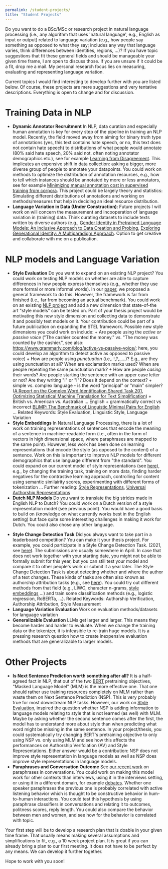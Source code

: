 ```yaml
---
permalink: /student-projects/
title: "Student Projects"
---
```


Do you want to do a BSc/MSc or research project in natural language processing (i.e., any algorithm that uses 'natural language', e.g., English as input or output) related to language variation (e.g., how people say something as opposed to what they say; includes any way that language varies, think differences between identities, regions, ...)? If you have topic suggestions that fit these general fields and should be manageable your given time frame, I am open to discuss those. If you are unsure if it could be a fit, drop me a mail. My personal research focus lies on measuring, evaluating and representing language variation. 

Current topics I would find interesting to develop further with you are listed below. Of course, these projects are mere suggestions and very tentative descriptions. Everything is open to change and for discussion.
 
# Training Data in NLP
* **Dynamic Annotator Recruitment** In NLP, data curation and especially human annotation is key for every step of the pipeline in training an NLP model. Recently, the field moved away from aiming for binary truth type of annotations (yes, this text contains hate speech, or no, this text does not contain hate speech) to distributions of what people would annotate (80% said hate speech, 20% said not, often noting annotator demographics etc.), see for example [Learning from Disagreement](https://milanlproc.github.io/publication/2021-learning_from_disagreement_survey/2021-learning_from_disagreement_survey.pdf). This implicates an expensive shift in data collection: asking a bigger, more diverse group of people to annotate your datapoints. You could work on methods to optimize the distribution of annotation resources, e.g., how to tell which instances should be annotated by more or less annotators, see for example [Minimizing manual annotation cost in supervised training from corpora](https://milanlproc.github.io/publication/2021-learning_from_disagreement_survey/2021-learning_from_disagreement_survey.pdf). This project could be largely theory and statistics: Simulating different distributions of annotations and working on methods/measures that help in deciding an ideal resource distribution.
* **Language Variation in Data (Under Construction)**: Future projects I will work on will concern the measurement and incooperation of language variation in (training) data. Think curating datasets to include texts written by diverse authors (e.g., [Gender Identity in Pretrained Language Models: An Inclusive Approach to Data Creation and Probing](https://aclanthology.org/2024.findings-emnlp.680/), [Exploring Generational Identity: A Multiparadigm Approach](http://t.www.na-businesspress.com/JBD/UrickMJ_Web12_3_.pdf). Option to get creative and collaborate with me on a publication.
 
# NLP models and Language Variation  
 * **Style Evaluation** Do you want to expand on an existing NLP project? You could work on testing NLP models on whether are able to capture differences in how people express themselves (e.g., whether they use more formal or more informal words). In our [paper](https://aclanthology.org/2021.emnlp-main.569/), we proposed a general framework to do this. However, the framework is far from finished (i.e., far from becoming an actual benchmark). You could work on an existing [NLP project](https://github.com/nlpsoc/STEL) and add a new dimension that state-of-the art "style models" can be tested on. Part of your thesis project would be motivating this new style dimension and collecting data to demonstrate it and possibly test models on it. Your contribution could be part of a future publication on expanding the STEL framework. Possible new style dimensions you could work on include: + Are people using the _active or passive voice_ ("The cashier counted the money." vs. "The money was counted by the cashier.", see also: https://www.grammarly.com/blog/active-vs-passive-voice/; here, you could develop an algorithm to detect active as opposed to passive voice) + How are people using _punctuation_ (i.e,. !,?,.,...)? E.g., are they using punctuation at all? When are exclamation marks used? When are people repeating the same punctuation mark? + How are people _casing_ their words? Are people starting the sentence with an upper case letter or not? Are they writing "i" or "I"? Does it depend on the context? + simple vs. complex language - is the word "principal" or "main" simpler? ([A Report on the Complex Word Identification Shared Task 201](https://arxiv.org/pdf/1804.09132.pdf), [Optimizing Statistical Machine Translation for Text Simplification](https://aclanthology.org/Q16-1029/)) + British vs. American vs. Australian ... English +  grammatically correct vs incorrect [BLiMP: The Benchmark of Linguistic Minimal Pairs for English](https://arxiv.org/pdf/1912.00582.pdf) ...  Related Keywords: Style Evaluation, Linguistic Style, Language Variation
 * **Style Embeddings** In Natural Language Processing, there is a lot of work on training representations of sentences that encode the meaning of a sentence in machine-readable form (i.e., often in the form of vectors in high dimensional space, where paraphrases are mapped to the same point). However, less work has been done on learning representations that encode the style (as opposed to the content) of a sentence. Work on this is important to improve NLP models for different demographics that use language different from "the standard". You could expand on our current model of style representations (see [here](https://huggingface.co/AnnaWegmann/Style-Embedding)), e.g., by changing the training task, training on more data, finding harder negatives for the contrastive learning approach, controlling for content using semantic similairity scores, experimenting with different forms of tokenization ... Further reading: [Style Representations](https://aclanthology.org/2022.repl4nlp-1.26/), [Universal Authorship Representations](https://aclanthology.org/2021.emnlp-main.70/)
 *  **Dutch NLP Models** Do you want to translate the big strides made in English NLP to Dutch? You could work on a Dutch version of a style representation model (see previous point). You would have a good basis to build on (knowledge on what currently works best in the English setting) but face quite some interesting challenges in making it work for Dutch. You could also chose any other language.
<!-- **Language Variation** Maybe you do not want to meddle with an existing project but are still interested in language variation and how people use different ways to express themselves? You could take a look at one specific style dimension that people use (same dimensions possible as before: e.g., active vs. passive voice, punctuation usage, ...) and when/how online communities use them. You would develop a method to detect whether people use a specific style dimension or not (e.g., active vs. passive voice) and then (possibly) quantitatively analyze when people use these styles/ what the effect of using the styles  are (e.g., are other people adapting to this style or not?). For example, see [How Active, Passive and Nominal Styles Affect Redability of Science Writing](https://sci-hub.se/https://doi.org/10.1177%2F107769908306000408)  Related Keywords: Linguistic Style, Language Variation, Linguistic Accommodation -->
 * **Style Change Detection Task** Did you always want to take part in a leaderboard competition? You can make it your thesis project. For example, you could participate in a Style Change Detection Task. (2021, see [here](https://pan.webis.de/clef21/pan21-web/index.html)). The submissions are usually somewhere in April. In case that does not work together with your starting date, you might not be able to formally submit for this year, but you can still test your model and compare it to other people's work or submit it a year later. The Style Change Detection Task is about detecting whether and where the author of a text changes. These kinds of tasks are often also known as authorship attribution tasks (e.g., see [here](https://dl.acm.org/doi/10.1145/3132039)). You could try out different methods from that field (e.g., LIWC, character n-grams, [style embeddings](https://aclanthology.org/2021.emnlp-main.25/) ...) and train some classification methods (e.g., logistic regression, RoBERTa, ...). Related Keywords: Authorship Verification, Authorship Attribution, Style Measurement  
* **Language Variation Evaluation** Work on evaluation methods/datasets for language variation  
* **Generalizable Evaluation** LLMs get larger and larger. This means they become harder and harder to evaluate. When we change the training data or the tokenizer, it is infeasible to re-train huge models. It is a pressing research question how to create inexpensive evaluation methods that are generalizable to larger models.  


# Other Projects
 * **Is Next Sentence Prediction worth something after all?** It is a half-agreed fact in NLP, that out of the two [BERT](https://aclanthology.org/N19-1423/) pretraining objectives, "Masked Language Model" (MLM) is the more effective one. That one should rather use training resources completely on MLM rather than waste them on Next Sentence Prediction (NSP). This is very probably true for most downstream NLP tasks. However, our work on [Style Evaluation](https://aclanthology.org/2021.emnlp-main.569/), inspired the question whether NSP is adding information to language models relating to style that is not learned (as well) with MLM. Maybe by asking whether the second sentence comes after the first, the model has to understand more about style than when predicting what word might be missing in the same sentence. In your project/thesis, you could systematically try changing BERT's pretraining objective to only using NSP vs. only using MLM and see how this affects the performances on Authorship Verifciation (AV) and Style Representations. Either answer would be a contribution: NSP does not improve style representation in language models as well as NSP does improve style representations in language models.
 * **Paraphrases and Conversation Outcome** See [our recent work](https://aclanthology.org/2024.emnlp-main.52/) on paraphrases in conversations. You could work on making this model work for other contexts than interviews, using it in the interviews setting, or using it in a different domain, for example [debates](https://huyenttnguyen.com/). Whether one speaker paraphrases the previous one is probably correlated with active listening behavior which is thought to be constructive behavior in hum-to-human interactions. You could test this hypothesis by using paraphrase classifiers in conversations and relating it to outcomes, politness scores, reply length. You could also compare the behavior between men and women, and see how for the behavior is correlated with topic.


Your first step will be to develop a research plan that is doable in your given time frame. That usually means making several assumptions and simplifications to fit, e.g., a 10 week project plan. It is great if you can already bring a plan to our first meeting. It does not have to be perfect by any means. We can develop it further together.

Hope to work with you soon!
